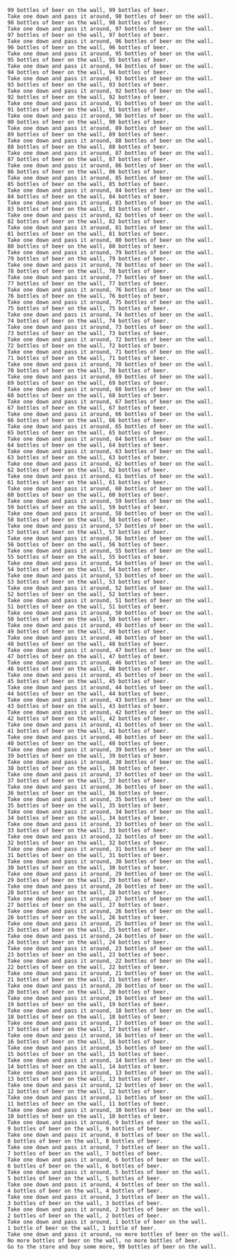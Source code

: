 
    99 bottles of beer on the wall, 99 bottles of beer.
    Take one down and pass it around, 98 bottles of beer on the wall.
    98 bottles of beer on the wall, 98 bottles of beer.
    Take one down and pass it around, 97 bottles of beer on the wall.
    97 bottles of beer on the wall, 97 bottles of beer.
    Take one down and pass it around, 96 bottles of beer on the wall.
    96 bottles of beer on the wall, 96 bottles of beer.
    Take one down and pass it around, 95 bottles of beer on the wall.
    95 bottles of beer on the wall, 95 bottles of beer.
    Take one down and pass it around, 94 bottles of beer on the wall.
    94 bottles of beer on the wall, 94 bottles of beer.
    Take one down and pass it around, 93 bottles of beer on the wall.
    93 bottles of beer on the wall, 93 bottles of beer.
    Take one down and pass it around, 92 bottles of beer on the wall.
    92 bottles of beer on the wall, 92 bottles of beer.
    Take one down and pass it around, 91 bottles of beer on the wall.
    91 bottles of beer on the wall, 91 bottles of beer.
    Take one down and pass it around, 90 bottles of beer on the wall.
    90 bottles of beer on the wall, 90 bottles of beer.
    Take one down and pass it around, 89 bottles of beer on the wall.
    89 bottles of beer on the wall, 89 bottles of beer.
    Take one down and pass it around, 88 bottles of beer on the wall.
    88 bottles of beer on the wall, 88 bottles of beer.
    Take one down and pass it around, 87 bottles of beer on the wall.
    87 bottles of beer on the wall, 87 bottles of beer.
    Take one down and pass it around, 86 bottles of beer on the wall.
    86 bottles of beer on the wall, 86 bottles of beer.
    Take one down and pass it around, 85 bottles of beer on the wall.
    85 bottles of beer on the wall, 85 bottles of beer.
    Take one down and pass it around, 84 bottles of beer on the wall.
    84 bottles of beer on the wall, 84 bottles of beer.
    Take one down and pass it around, 83 bottles of beer on the wall.
    83 bottles of beer on the wall, 83 bottles of beer.
    Take one down and pass it around, 82 bottles of beer on the wall.
    82 bottles of beer on the wall, 82 bottles of beer.
    Take one down and pass it around, 81 bottles of beer on the wall.
    81 bottles of beer on the wall, 81 bottles of beer.
    Take one down and pass it around, 80 bottles of beer on the wall.
    80 bottles of beer on the wall, 80 bottles of beer.
    Take one down and pass it around, 79 bottles of beer on the wall.
    79 bottles of beer on the wall, 79 bottles of beer.
    Take one down and pass it around, 78 bottles of beer on the wall.
    78 bottles of beer on the wall, 78 bottles of beer.
    Take one down and pass it around, 77 bottles of beer on the wall.
    77 bottles of beer on the wall, 77 bottles of beer.
    Take one down and pass it around, 76 bottles of beer on the wall.
    76 bottles of beer on the wall, 76 bottles of beer.
    Take one down and pass it around, 75 bottles of beer on the wall.
    75 bottles of beer on the wall, 75 bottles of beer.
    Take one down and pass it around, 74 bottles of beer on the wall.
    74 bottles of beer on the wall, 74 bottles of beer.
    Take one down and pass it around, 73 bottles of beer on the wall.
    73 bottles of beer on the wall, 73 bottles of beer.
    Take one down and pass it around, 72 bottles of beer on the wall.
    72 bottles of beer on the wall, 72 bottles of beer.
    Take one down and pass it around, 71 bottles of beer on the wall.
    71 bottles of beer on the wall, 71 bottles of beer.
    Take one down and pass it around, 70 bottles of beer on the wall.
    70 bottles of beer on the wall, 70 bottles of beer.
    Take one down and pass it around, 69 bottles of beer on the wall.
    69 bottles of beer on the wall, 69 bottles of beer.
    Take one down and pass it around, 68 bottles of beer on the wall.
    68 bottles of beer on the wall, 68 bottles of beer.
    Take one down and pass it around, 67 bottles of beer on the wall.
    67 bottles of beer on the wall, 67 bottles of beer.
    Take one down and pass it around, 66 bottles of beer on the wall.
    66 bottles of beer on the wall, 66 bottles of beer.
    Take one down and pass it around, 65 bottles of beer on the wall.
    65 bottles of beer on the wall, 65 bottles of beer.
    Take one down and pass it around, 64 bottles of beer on the wall.
    64 bottles of beer on the wall, 64 bottles of beer.
    Take one down and pass it around, 63 bottles of beer on the wall.
    63 bottles of beer on the wall, 63 bottles of beer.
    Take one down and pass it around, 62 bottles of beer on the wall.
    62 bottles of beer on the wall, 62 bottles of beer.
    Take one down and pass it around, 61 bottles of beer on the wall.
    61 bottles of beer on the wall, 61 bottles of beer.
    Take one down and pass it around, 60 bottles of beer on the wall.
    60 bottles of beer on the wall, 60 bottles of beer.
    Take one down and pass it around, 59 bottles of beer on the wall.
    59 bottles of beer on the wall, 59 bottles of beer.
    Take one down and pass it around, 58 bottles of beer on the wall.
    58 bottles of beer on the wall, 58 bottles of beer.
    Take one down and pass it around, 57 bottles of beer on the wall.
    57 bottles of beer on the wall, 57 bottles of beer.
    Take one down and pass it around, 56 bottles of beer on the wall.
    56 bottles of beer on the wall, 56 bottles of beer.
    Take one down and pass it around, 55 bottles of beer on the wall.
    55 bottles of beer on the wall, 55 bottles of beer.
    Take one down and pass it around, 54 bottles of beer on the wall.
    54 bottles of beer on the wall, 54 bottles of beer.
    Take one down and pass it around, 53 bottles of beer on the wall.
    53 bottles of beer on the wall, 53 bottles of beer.
    Take one down and pass it around, 52 bottles of beer on the wall.
    52 bottles of beer on the wall, 52 bottles of beer.
    Take one down and pass it around, 51 bottles of beer on the wall.
    51 bottles of beer on the wall, 51 bottles of beer.
    Take one down and pass it around, 50 bottles of beer on the wall.
    50 bottles of beer on the wall, 50 bottles of beer.
    Take one down and pass it around, 49 bottles of beer on the wall.
    49 bottles of beer on the wall, 49 bottles of beer.
    Take one down and pass it around, 48 bottles of beer on the wall.
    48 bottles of beer on the wall, 48 bottles of beer.
    Take one down and pass it around, 47 bottles of beer on the wall.
    47 bottles of beer on the wall, 47 bottles of beer.
    Take one down and pass it around, 46 bottles of beer on the wall.
    46 bottles of beer on the wall, 46 bottles of beer.
    Take one down and pass it around, 45 bottles of beer on the wall.
    45 bottles of beer on the wall, 45 bottles of beer.
    Take one down and pass it around, 44 bottles of beer on the wall.
    44 bottles of beer on the wall, 44 bottles of beer.
    Take one down and pass it around, 43 bottles of beer on the wall.
    43 bottles of beer on the wall, 43 bottles of beer.
    Take one down and pass it around, 42 bottles of beer on the wall.
    42 bottles of beer on the wall, 42 bottles of beer.
    Take one down and pass it around, 41 bottles of beer on the wall.
    41 bottles of beer on the wall, 41 bottles of beer.
    Take one down and pass it around, 40 bottles of beer on the wall.
    40 bottles of beer on the wall, 40 bottles of beer.
    Take one down and pass it around, 39 bottles of beer on the wall.
    39 bottles of beer on the wall, 39 bottles of beer.
    Take one down and pass it around, 38 bottles of beer on the wall.
    38 bottles of beer on the wall, 38 bottles of beer.
    Take one down and pass it around, 37 bottles of beer on the wall.
    37 bottles of beer on the wall, 37 bottles of beer.
    Take one down and pass it around, 36 bottles of beer on the wall.
    36 bottles of beer on the wall, 36 bottles of beer.
    Take one down and pass it around, 35 bottles of beer on the wall.
    35 bottles of beer on the wall, 35 bottles of beer.
    Take one down and pass it around, 34 bottles of beer on the wall.
    34 bottles of beer on the wall, 34 bottles of beer.
    Take one down and pass it around, 33 bottles of beer on the wall.
    33 bottles of beer on the wall, 33 bottles of beer.
    Take one down and pass it around, 32 bottles of beer on the wall.
    32 bottles of beer on the wall, 32 bottles of beer.
    Take one down and pass it around, 31 bottles of beer on the wall.
    31 bottles of beer on the wall, 31 bottles of beer.
    Take one down and pass it around, 30 bottles of beer on the wall.
    30 bottles of beer on the wall, 30 bottles of beer.
    Take one down and pass it around, 29 bottles of beer on the wall.
    29 bottles of beer on the wall, 29 bottles of beer.
    Take one down and pass it around, 28 bottles of beer on the wall.
    28 bottles of beer on the wall, 28 bottles of beer.
    Take one down and pass it around, 27 bottles of beer on the wall.
    27 bottles of beer on the wall, 27 bottles of beer.
    Take one down and pass it around, 26 bottles of beer on the wall.
    26 bottles of beer on the wall, 26 bottles of beer.
    Take one down and pass it around, 25 bottles of beer on the wall.
    25 bottles of beer on the wall, 25 bottles of beer.
    Take one down and pass it around, 24 bottles of beer on the wall.
    24 bottles of beer on the wall, 24 bottles of beer.
    Take one down and pass it around, 23 bottles of beer on the wall.
    23 bottles of beer on the wall, 23 bottles of beer.
    Take one down and pass it around, 22 bottles of beer on the wall.
    22 bottles of beer on the wall, 22 bottles of beer.
    Take one down and pass it around, 21 bottles of beer on the wall.
    21 bottles of beer on the wall, 21 bottles of beer.
    Take one down and pass it around, 20 bottles of beer on the wall.
    20 bottles of beer on the wall, 20 bottles of beer.
    Take one down and pass it around, 19 bottles of beer on the wall.
    19 bottles of beer on the wall, 19 bottles of beer.
    Take one down and pass it around, 18 bottles of beer on the wall.
    18 bottles of beer on the wall, 18 bottles of beer.
    Take one down and pass it around, 17 bottles of beer on the wall.
    17 bottles of beer on the wall, 17 bottles of beer.
    Take one down and pass it around, 16 bottles of beer on the wall.
    16 bottles of beer on the wall, 16 bottles of beer.
    Take one down and pass it around, 15 bottles of beer on the wall.
    15 bottles of beer on the wall, 15 bottles of beer.
    Take one down and pass it around, 14 bottles of beer on the wall.
    14 bottles of beer on the wall, 14 bottles of beer.
    Take one down and pass it around, 13 bottles of beer on the wall.
    13 bottles of beer on the wall, 13 bottles of beer.
    Take one down and pass it around, 12 bottles of beer on the wall.
    12 bottles of beer on the wall, 12 bottles of beer.
    Take one down and pass it around, 11 bottles of beer on the wall.
    11 bottles of beer on the wall, 11 bottles of beer.
    Take one down and pass it around, 10 bottles of beer on the wall.
    10 bottles of beer on the wall, 10 bottles of beer.
    Take one down and pass it around, 9 bottles of beer on the wall.
    9 bottles of beer on the wall, 9 bottles of beer.
    Take one down and pass it around, 8 bottles of beer on the wall.
    8 bottles of beer on the wall, 8 bottles of beer.
    Take one down and pass it around, 7 bottles of beer on the wall.
    7 bottles of beer on the wall, 7 bottles of beer.
    Take one down and pass it around, 6 bottles of beer on the wall.
    6 bottles of beer on the wall, 6 bottles of beer.
    Take one down and pass it around, 5 bottles of beer on the wall.
    5 bottles of beer on the wall, 5 bottles of beer.
    Take one down and pass it around, 4 bottles of beer on the wall.
    4 bottles of beer on the wall, 4 bottles of beer.
    Take one down and pass it around, 3 bottles of beer on the wall.
    3 bottles of beer on the wall, 3 bottles of beer.
    Take one down and pass it around, 2 bottles of beer on the wall.
    2 bottles of beer on the wall, 2 bottles of beer.
    Take one down and pass it around, 1 bottle of beer on the wall.
    1 bottle of beer on the wall, 1 bottle of beer.
    Take one down and pass it around, no more bottles of beer on the wall.
    No more bottles of beer on the wall, no more bottles of beer.
    Go to the store and buy some more, 99 bottles of beer on the wall.
